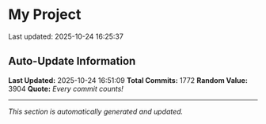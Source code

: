 # My Project


Last updated: 2025-10-24 16:25:37



















































































































































































































































































































































































































































































































































































































































































































































































































































































































































































































































































































































































































































































































































































































































































































































































































































































































































































































































































































































































































































































































































































































































## Auto-Update Information

**Last Updated:** 2025-10-24 16:51:09
**Total Commits:** 1772
**Random Value:** 3904
**Quote:** _Every commit counts!_

---
_This section is automatically generated and updated._